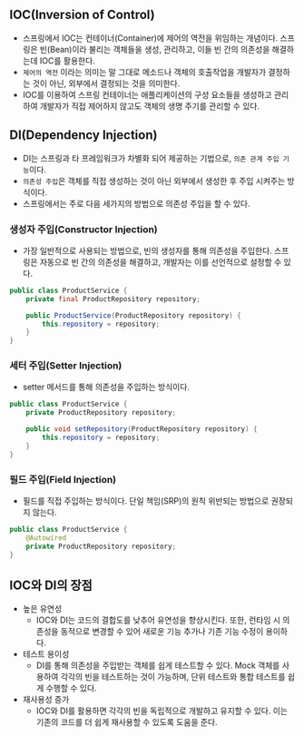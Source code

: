 ## IOC(Inversion of Control)
- 스프링에서 IOC는 컨테이너(Container)에 제어의 역전을 위임하는 개념이다. 스프링은 빈(Bean)이라 불리는 객체들을 생성, 관리하고, 이들 빈 간의 의존성을 해결하는데 IOC를 활용한다. 
- `제어의 역전` 이라는 의미는 말 그대로 메소드나 객체의 호출작업을 개발자가 결정하는 것이 아닌, 외부에서 결정되는 것을 의미한다.
- IOC를 이용하여 스프링 컨테이너는 애플리케이션의 구성 요소들을 생성하고 관리하여 개발자가 직접 제어하지 않고도 객체의 생명 주기를 관리할 수 있다.

## DI(Dependency Injection)
- DI는 스프링과 타 프레임워크가 차별화 되어 제공하는 기법으로, `의존 관계 주입 기능`이다.
- `의존성 주입`은 객체를 직접 생성하는 것이 아닌 외부에서 생성한 후 주입 시켜주는 방식이다.
- 스프링에서는 주로 다음 세가지의 방법으로 의존성 주입을 할 수 있다.

### 생성자 주입(Constructor Injection)
- 가장 일반적으로 사용되는 방법으로, 빈의 생성자를 통해 의존성을 주입한다. 스프링은 자동으로 빈 간의 의존성을 해결하고, 개발자는 이를 선언적으로 설정할 수 있다.
```java
public class ProductService {
    private final ProductRepository repository;

    public ProductService(ProductRepository repository) {
        this.repository = repository;
    }
}
```

### 세터 주입(Setter Injection)
- setter 메서드를 통해 의존성을 주입하는 방식이다.
```java
public class ProductService {
    private ProductRepository repository;

    public void setRepository(ProductRepository repository) {
        this.repository = repository;
    }
}
```

### 필드 주입(Field Injection)
- 필드를 직접 주입하는 방식이다. 단일 책임(SRP)의 원칙 위반되는 방법으로 권장되지 않는다.
```java
public class ProductService {
    @Autowired
    private ProductRepository repository;
}
```

## IOC와 DI의 장점
- 높은 유연성
  -  IOC와 DI는 코드의 결합도를 낮추어 유연성을 향상시킨다. 또한, 런타임 시 의존성을 동적으로 변경할 수 있어 새로운 기능 추가나 기존 기능 수정이 용이하다.
- 테스트 용이성
  - DI를 통해 의존성을 주입받는 객체를 쉽게 테스트할 수 있다. Mock 객체를 사용하여 각각의 빈을 테스트하는 것이 가능하며, 단위 테스트와 통합 테스트를 쉽게 수행할 수 있다.
- 재사용성 증가
  - IOC와 DI를 활용하면 각각의 빈을 독립적으로 개발하고 유지할 수 있다. 이는 기존의 코드를 더 쉽게 재사용할 수 있도록 도움을 준다.